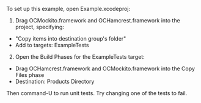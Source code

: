 To set up this example, open Example.xcodeproj:

1. Drag OCMockito.framework and OCHamcrest.framework into the project, specifying:
  * "Copy items into destination group's folder"
  * Add to targets: ExampleTests
  
2. Open the Build Phases for the ExampleTests target:
  * Drag OCHamcrest.framework and OCMockito.framework into the Copy Files phase
  * Destination: Products Directory

Then command-U to run unit tests. Try changing one of the tests to fail.
